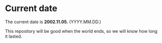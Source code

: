 # Current date

The current date is **2002.11.05.** (YYYY.MM.DD.)

This repository will be good when the world ends, so we will know how long it lasted.